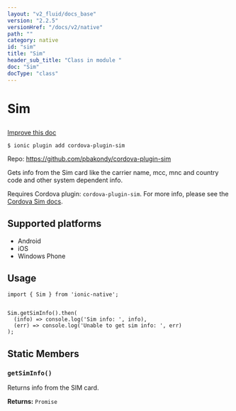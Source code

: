 ```yaml
---
layout: "v2_fluid/docs_base"
version: "2.2.5"
versionHref: "/docs/v2/native"
path: ""
category: native
id: "sim"
title: "Sim"
header_sub_title: "Class in module "
doc: "Sim"
docType: "class"
---
```








<h1 class="api-title">
  
  Sim
  

  

  

</h1>

<a class="improve-v2-docs" href="http://github.com/driftyco/ionic-native/edit/master/src/plugins/sim.ts#L0">
  Improve this doc
</a>



<!-- decorators -->


<pre><code>$ ionic plugin add cordova-plugin-sim</code></pre>
<p>Repo:
  <a href="https://github.com/pbakondy/cordova-plugin-sim">
    https://github.com/pbakondy/cordova-plugin-sim
  </a>
</p>

<!-- description -->

<p>Gets info from the Sim card like the carrier name, mcc, mnc and country code and other system dependent info.</p>
<p>Requires Cordova plugin: <code>cordova-plugin-sim</code>. For more info, please see the <a href="https://github.com/pbakondy/cordova-plugin-sim">Cordova Sim docs</a>.</p>


<!-- @platforms tag -->
<h2>Supported platforms</h2>

<ul>
  <li>Android</li><li>iOS</li><li>Windows Phone</li>
</ul>

<!-- @platforms tag end -->


<!-- @usage tag -->

<h2>Usage</h2>

<pre><code class="lang-typescript">import { Sim } from &#39;ionic-native&#39;;


Sim.getSimInfo().then(
  (info) =&gt; console.log(&#39;Sim info: &#39;, info),
  (err) =&gt; console.log(&#39;Unable to get sim info: &#39;, err)
);
</code></pre>




<!-- @property tags -->


<h2>Static Members</h2>

<div id="getSimInfo"></div>
<h3><code>getSimInfo()</code>
  
</h3>


Returns info from the SIM card.






<div class="return-value" markdown="1">
  <i class="icon ion-arrow-return-left"></i>
  <b>Returns:</b> 
<code>Promise</code> 
</div>




<!-- methods on the class -->



<!-- other classes -->

<!-- end other classes -->

<!-- interfaces -->

<!-- end interfaces -->

<!-- related link --><!-- end content block -->


<!-- end body block -->

